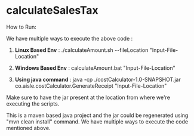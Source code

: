 # calculateSalesTax

How to Run:

We have multiple ways to execute the above code : 

1. **Linux Based Env** : ./calculateAmount.sh --fileLocation "Input-File-Location"
  
2. **Windows Based Env** : calculateAmount.bat "Input-File-Location"
  
3. **Using java command** : java -cp ./costCalculator-1.0-SNAPSHOT.jar co.aisle.costCalculator.GenerateReceipt "Input-File-Location"
  
Make sure to have the jar present at the location from where we're executing the scripts.
  
This is a maven based java project and the jar could be regenerated using "mvn clean install" command. We have multiple ways to execute the code mentioned above.  
